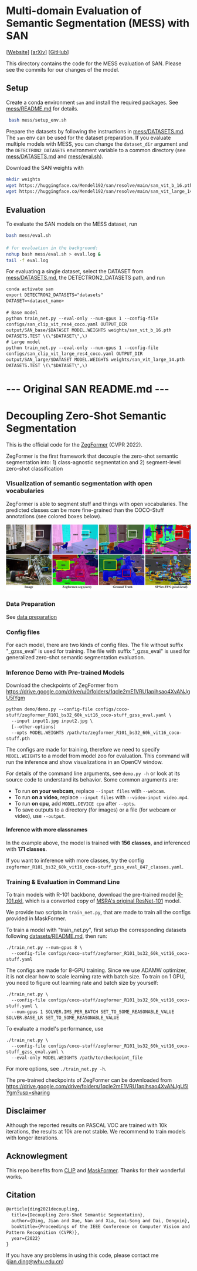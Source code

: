 # Multi-domain Evaluation of Semantic Segmentation (MESS) with SAN

[[Website](https://github.io)] [[arXiv](https://arxiv.org/)] [[GitHub](https://github.com/blumenstiel/MESS)]

This directory contains the code for the MESS evaluation of SAN. Please see the commits for our changes of the model.

## Setup
Create a conda environment `san` and install the required packages. See [mess/README.md]([mess/README.md]) for details.
```sh
 bash mess/setup_env.sh
```

Prepare the datasets by following the instructions in [mess/DATASETS.md](mess/DATASETS.md). The `san` env can be used for the dataset preparation. If you evaluate multiple models with MESS, you can change the `dataset_dir` argument and the `DETECTRON2_DATASETS` environment variable to a common directory (see [mess/DATASETS.md](mess/DATASETS.md) and [mess/eval.sh](mess/eval.sh)). 

Download the SAN weights with
```sh
mkdir weights
wget https://huggingface.co/Mendel192/san/resolve/main/san_vit_b_16.pth -O weights/san_vit_b_16.pth
wget https://huggingface.co/Mendel192/san/resolve/main/san_vit_large_14.pth -O weights/san_vit_large_14.pth
```

## Evaluation
To evaluate the SAN models on the MESS dataset, run
```sh
bash mess/eval.sh

# for evaluation in the background:
nohup bash mess/eval.sh > eval.log &
tail -f eval.log 
```

For evaluating a single dataset, select the DATASET from [mess/DATASETS.md](mess/DATASETS.md), the DETECTRON2_DATASETS path, and run
```
conda activate san
export DETECTRON2_DATASETS="datasets"
DATASET=<dataset_name>

# Base model
python train_net.py --eval-only --num-gpus 1 --config-file configs/san_clip_vit_res4_coco.yaml OUTPUT_DIR output/SAN_base/$DATASET MODEL.WEIGHTS weights/san_vit_b_16.pth DATASETS.TEST \(\"$DATASET\",\)
# Large model
python train_net.py --eval-only --num-gpus 1 --config-file configs/san_clip_vit_large_res4_coco.yaml OUTPUT_DIR output/SAN_large/$DATASET MODEL.WEIGHTS weights/san_vit_large_14.pth DATASETS.TEST \(\"$DATASET\",\)
```

# --- Original SAN README.md ---

# Decoupling Zero-Shot Semantic Segmentation
This is the official code for the [ZegFormer](https://arxiv.org/abs/2112.07910) (CVPR 2022).

ZegFormer is the first framework that decouple the zero-shot semantic segmentation into: 1) class-agnostic segmentation and 2) segment-level zero-shot classification

[comment]: <> (![fig1]&#40;figures/fig1.png&#41;)
### Visualization of semantic segmentation with open vocabularies
ZegFormer is able to segment stuff and things with open vocabularies. The predicted classes can be more fine-grained 
than the COCO-Stuff annotations (see colored boxes below).

[comment]: <> (The unannotated vocabularies in COCO-Stuff can also be segmented by ZegFormer.&#41;)
![visualization](figures/adeinferenceCOCO.png)

[comment]: <> (### Benchmark Results)

### Data Preparation
See [data preparation](datasets/README.md)

### Config files
For each model, there are two kinds of config files. The file without suffix "_gzss_eval" is used for training. The file with suffix "_gzss_eval" 
is used for generalized zero-shot semantic segmentation evaluation.

### Inference Demo with Pre-trained Models
Download the checkpoints of ZegFormer from https://drive.google.com/drive/u/0/folders/1qcIe2mE1VRU1apihsao4XvANJgU5lYgm
```
python demo/demo.py --config-file configs/coco-stuff/zegformer_R101_bs32_60k_vit16_coco-stuff_gzss_eval.yaml \
  --input input1.jpg input2.jpg \
  [--other-options]
  --opts MODEL.WEIGHTS /path/to/zegformer_R101_bs32_60k_vit16_coco-stuff.pth
```
The configs are made for training, therefore we need to specify `MODEL.WEIGHTS` to a model from model zoo for evaluation.
This command will run the inference and show visualizations in an OpenCV window.

For details of the command line arguments, see `demo.py -h` or look at its source code
to understand its behavior. Some common arguments are:
* To run __on your webcam__, replace `--input files` with `--webcam`.
* To run __on a video__, replace `--input files` with `--video-input video.mp4`.
* To run __on cpu__, add `MODEL.DEVICE cpu` after `--opts`.
* To save outputs to a directory (for images) or a file (for webcam or video), use `--output`.

#### Inference with more classnames

In the example above, the model is trained with __156 classes__, and inferenced with __171 classes__.

If you want to inference with more classes, try the config `zegformer_R101_bs32_60k_vit16_coco-stuff_gzss_eval_847_classes.yaml`. 

[comment]: <> (You can also generate your customized json __TEST_CLASS_JSON with arbitrary class names__ by yourself.)


### Training & Evaluation in Command Line
To train models with R-101 backbone, download the pre-trained model
 [R-101.pkl](https://dl.fbaipublicfiles.com/detectron2/ImageNetPretrained/MSRA/R-101.pkl), which is a converted copy of [MSRA's original ResNet-101](https://github.com/KaimingHe/deep-residual-networks) model.


We provide two scripts in `train_net.py`, that are made to train all the configs provided in MaskFormer.

To train a model with "train_net.py", first
setup the corresponding datasets following
[datasets/README.md](./datasets/README.md),
then run:
```
./train_net.py --num-gpus 8 \
  --config-file configs/coco-stuff/zegformer_R101_bs32_60k_vit16_coco-stuff.yaml
```

The configs are made for 8-GPU training.
Since we use ADAMW optimizer, it is not clear how to scale learning rate with batch size.
To train on 1 GPU, you need to figure out learning rate and batch size by yourself:
```
./train_net.py \
  --config-file configs/coco-stuff/zegformer_R101_bs32_60k_vit16_coco-stuff.yaml \
  --num-gpus 1 SOLVER.IMS_PER_BATCH SET_TO_SOME_REASONABLE_VALUE SOLVER.BASE_LR SET_TO_SOME_REASONABLE_VALUE
```

To evaluate a model's performance, use
```
./train_net.py \
  --config-file configs/coco-stuff/zegformer_R101_bs32_60k_vit16_coco-stuff_gzss_eval.yaml \
  --eval-only MODEL.WEIGHTS /path/to/checkpoint_file
```
For more options, see `./train_net.py -h`.

The pre-trained checkpoints of ZegFormer can be downloaded from https://drive.google.com/drive/folders/1qcIe2mE1VRU1apihsao4XvANJgU5lYgm?usp=sharing

## Disclaimer
Although the reported results on PASCAL VOC are trained with 10k iterations, the results at 10k are not stable. We recommend to train models with longer iterations.
## Acknowlegment
This repo benefits from [CLIP](https://github.com/openai/CLIP) and [MaskFormer](https://github.com/facebookresearch/MaskFormer). Thanks for their wonderful works.

## Citation
``` 
@article{ding2021decoupling,
  title={Decoupling Zero-Shot Semantic Segmentation},
  author={Ding, Jian and Xue, Nan and Xia, Gui-Song and Dai, Dengxin},
  booktitle={Proceedings of the IEEE Conference on Computer Vision and Pattern Recognition (CVPR)},
  year={2022}
}
```

If you have any problems in using this code, please contact me (jian.ding@whu.edu.cn)
